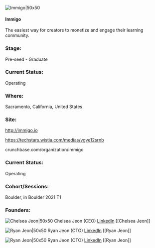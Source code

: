 

![Immigo|50x50](https://apimg.techstars.com/connect/images/image_files/60781acd3a5f260008ba140b/original/Screen_Shot_2021-04-15_at_7.50.00_PM.png)

#### Immigo
The easiest way for creators to monetize and engage their learning community.

### Stage: 
Pre-seed - Graduate 

### Current Status: 
Operating

### Where:
Sacramento, California, United States

### Site:
http://immigo.io

https://techstars.wistia.com/medias/vgve12srnb

crunchbase.com/organization/immigo

### Current Status: 
Operating

### Cohort/Sessions: 
Boulder, in Boulder 2021 T1

### Founders: 

![Chelsea Jeon|50x50](https://apimg.techstars.com/connect/images/image_files/6018dd831494440008000004/original/Chelsea_Headshot.png) Chelsea Jeon (CEO) [LinkedIn](https://linkedin.com/in/chelsea-jeon) [[Chelsea Jeon]]

![Ryan Jeon|50x50](https://apimg.techstars.com/connect/images/image_files/5ff7a0cd63138d5e7a00008b/original/received_232381318412070.jpeg) Ryan Jeon (CTO) [LinkedIn](https://linkedin.com/in/yejunjeon) [[Ryan Jeon]]

![Ryan Jeon|50x50](https://f6s-public.s3.amazonaws.com/profiles/2623925_th2.jpg) Ryan Jeon (CTO) [LinkedIn](https://linkedin.com/in/ryan-yejun-jeon-70b4a7145) [[Ryan Jeon]]


